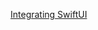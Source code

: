 [Integrating SwiftUI](https://hamoblog.notion.site/WWDC-2019-Integrating-SwiftUI-95d1b23b31a74b13bf9664d8aec80e4f?pvs=4)
